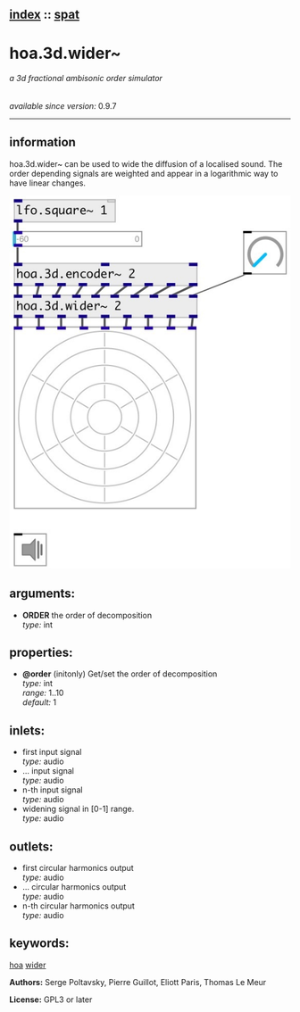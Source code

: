 [index](index.html) :: [spat](category_spat.html)
---

# hoa.3d.wider~

###### a 3d fractional ambisonic order simulator

*available since version:* 0.9.7

---


## information
hoa.3d.wider~ can be used to wide the diffusion of a localised sound. The order depending signals are weighted and appear in a logarithmic way to have linear changes.


[![example](../examples/img/hoa.3d.wider~.jpg)](../examples/pd/hoa.3d.wider~.pd)



## arguments:

* **ORDER**
the order of decomposition<br>
_type:_ int<br>





## properties:

* **@order** (initonly)
Get/set the order of decomposition<br>
_type:_ int<br>
_range:_ 1..10<br>
_default:_ 1<br>



## inlets:

* first input signal<br>
_type:_ audio
* ... input signal<br>
_type:_ audio
* n-th input signal<br>
_type:_ audio
* widening signal in [0-1] range.<br>
_type:_ audio



## outlets:

* first circular harmonics output<br>
_type:_ audio
* ... circular harmonics output<br>
_type:_ audio
* n-th circular harmonics output<br>
_type:_ audio



## keywords:

[hoa](keywords/hoa.html)
[wider](keywords/wider.html)






**Authors:** Serge Poltavsky, Pierre Guillot, Eliott Paris, Thomas Le Meur




**License:** GPL3 or later





